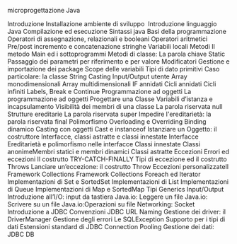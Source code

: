 microprogettazione Java

Introduzione
Installazione ambiente di sviluppo 
Introduzione linguaggio Java
Compilazione ed esecuzione
Sintassi java
Basi della programmazione
Operatori di assegnazione, relazionali e booleani
Operatori aritmetici
Pre/post incremento e concatenazione stringhe
Variabili locali
Metodi
Il metodo Main ed i sottoprogrammi
Metodi di classe: La parola chiave Static
Passaggio dei parametri per riferimento e per valore
Modificatori
Gestione e importazione dei package
Scope delle variabili
Tipi di dato primitivi
Caso particolare: la classe String
Casting
Input/Output utente
Array monodimensionali
Array multidimensionali
IF annidati
Cicli annidati
Cicli infiniti
Labels, Break e Continue
Programmazione ad oggetti
La programmazione ad oggetti
Progettare una Classe
Variabili d’istanza e incapsulamento
Visibilità dei membri di una classe
La parola riservata null
Strutture ereditarie
La parola riservata super
Impedire l'ereditarietà: la parola riservata final
Polimorfismo
Overloading e Overriding
Binding dinamico
Casting con oggetti
Cast e instanceof
Istanziare un Oggetto: il costruttore
Interfacce, classi astratte e classi innestate
Interfacce
Ereditarietà e polimorfismo nelle interfacce
Classi innestate
Classi anonimeMembri statici e membri dinamici
Classi astratte
Eccezioni
Errori ed eccezioni
Il costrutto TRY-CATCH-FINALLY
Tipi di eccezione ed il costrutto Throws
Lanciare un’eccezione: il costrutto Throw
Eccezioni personalizzateIl Framework Collections
Framework Collections
Foreach ed Iterator
Implementazioni di Set e SortedSet
Implementazioni di List
Implementazioni di Queue
Implementazioni di Map e SortedMap
Tipi Generics
Input/Output
Introduzione all’I/O: input da tastiera
Java.io: Leggere un file
Java.io: Scrivere su un file
Java.io:Operazioni su file
Networking: Socket
Introduzione a JDBC
Convenzioni JDBC URL Naming
Gestione dei driver: il DriverManager
Gestione degli errori
Le SQLException
Supporto per i tipi di dati
Estensioni standard di JDBC
Connection Pooling
Gestione dei dati: JDBC
DB